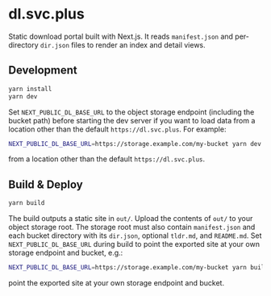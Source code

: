 # dl.svc.plus

Static download portal built with Next.js. It reads `manifest.json` and per-directory `dir.json` files to render an index and detail views.

## Development

```bash
yarn install
yarn dev
```

Set `NEXT_PUBLIC_DL_BASE_URL` to the object storage endpoint (including
the bucket path) before starting the dev server if you want to load data
from a location other than the default `https://dl.svc.plus`. For
example:

```bash
NEXT_PUBLIC_DL_BASE_URL=https://storage.example.com/my-bucket yarn dev
```

from a location other than the default `https://dl.svc.plus`.


## Build & Deploy

```bash
yarn build
```

The build outputs a static site in `out/`. Upload the contents of `out/`
to your object storage root. The storage root must also contain
`manifest.json` and each bucket directory with its `dir.json`, optional
`tldr.md`, and `README.md`. Set `NEXT_PUBLIC_DL_BASE_URL` during build to
point the exported site at your own storage endpoint and bucket, e.g.:

```bash
NEXT_PUBLIC_DL_BASE_URL=https://storage.example.com/my-bucket yarn build
```

point the exported site at your own storage endpoint and bucket.

